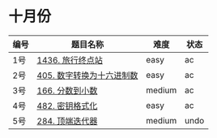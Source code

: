 # 十月份

**编号**|**题目名称**|**难度**|**状态**
--------|------------|--------|--------
1号|[1436. 旅行终点站](./第1题%201436.%20旅行终点站)|easy|ac
2号|[405. 数字转换为十六进制数](./第2题%20405.%20数字转换为十六进制数)|easy|ac
3号|[166. 分数到小数](./第3题%20166.%20分数到小数)|medium|ac
4号|[482. 密钥格式化](./第4题%20482.%20密钥格式化)|easy|ac
5号|[284. 顶端迭代器](./第5题%20284.%20顶端迭代器)|medium|undo
